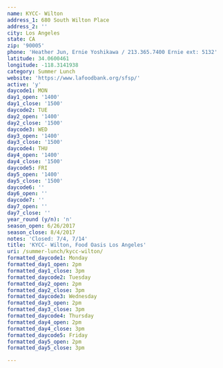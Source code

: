 ```yaml
---
name: KYCC- Wilton
address_1: 680 South Wilton Place
address_2: ''
city: Los Angeles
state: CA
zip: '90005'
phone: 'Heather Jun, Ernie Yoshikawa / 213.365.7400 Ernie ext: 5132'
latitude: 34.0600461
longitude: -118.3141938
category: Summer Lunch
website: 'https://www.lafoodbank.org/sfsp/'
active: 'y'
daycode1: MON
day1_open: '1400'
day1_close: '1500'
daycode2: TUE
day2_open: '1400'
day2_close: '1500'
daycode3: WED
day3_open: '1400'
day3_close: '1500'
daycode4: THU
day4_open: '1400'
day4_close: '1500'
daycode5: FRI
day5_open: '1400'
day5_close: '1500'
daycode6: ''
day6_open: ''
daycode7: ''
day7_open: ''
day7_close: ''
year_round (y/n): 'n'
season_open: 6/26/2017
season_close: 8/4/2017
notes: 'Closed: 7/4, 7/14'
title: 'KYCC- Wilton, Food Oasis Los Angeles'
uri: /summer-lunch/kycc-wilton/
formatted_daycode1: Monday
formatted_day1_open: 2pm
formatted_day1_close: 3pm
formatted_daycode2: Tuesday
formatted_day2_open: 2pm
formatted_day2_close: 3pm
formatted_daycode3: Wednesday
formatted_day3_open: 2pm
formatted_day3_close: 3pm
formatted_daycode4: Thursday
formatted_day4_open: 2pm
formatted_day4_close: 3pm
formatted_daycode5: Friday
formatted_day5_open: 2pm
formatted_day5_close: 3pm

---
```













